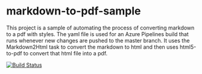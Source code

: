 # markdown-to-pdf-sample
This project is a sample of automating the process of converting markdown to a pdf with styles. The
yaml file is used for an Azure Pipelines build that runs whenever new changes are pushed to the master
branch. It uses the Markdown2Html task to convert the markdown to html and then uses html5-to-pdf to 
convert that html file into a pdf.

[![Build Status](https://dev.azure.com/boehmer/markdown-to-pdf-sample/_apis/build/status/scottboehmer.markdown-to-pdf-sample?branchName=master)](https://dev.azure.com/boehmer/markdown-to-pdf-sample/_build/latest?definitionId=35&branchName=master)
